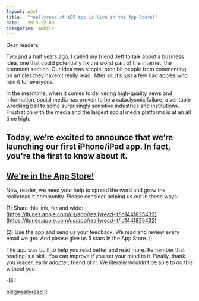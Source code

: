 ```yaml
---
layout: post
title:  "reallyread.it iOS app is live in the App Store!"
date:   2018-12-08
categories: mobile
---
```

Dear readers,

Two and a half years ago, I called my friend Jeff to talk about a business idea, one that could potentially fix the worst part of the internet, the comment section. Our idea was simple: prohibit people from commenting on articles they haven’t really read. After all, it’s just a few bad apples who ruin it for everyone.

In the meantime, when it comes to delivering high-quality news and information, social media has proven to be a cataclysmic failure, a veritable wrecking ball to some surprisingly sensitive industries and institutions. Frustration with the media and the largest social media platforms is at an all time high.

## Today, we’re excited to announce that we’re launching our first iPhone/iPad app. In fact, you're the first to know about it.
## [We're in the App Store!]((https://itunes.apple.com/us/app/reallyread-it/id1441825432))

Now, reader, we need your help to spread the word and grow the reallyread.it community. Please consider helping us out in these ways:

(1) Share this link, far and wide: [https://itunes.apple.com/us/app/reallyread-it/id1441825432](https://itunes.apple.com/us/app/reallyread-it/id1441825432)

(2) Use the app and send us your feedback. We read and review every email we get. And please give us 5 stars in the App Store. :)

The app was built to help you read better and read more. Remember that reading is a skill. You can improve if you set your mind to it. Finally, thank you reader, early adopter, friend of rr. We literally wouldn’t be able to do this without you.

-Bill

bill@reallyread.it